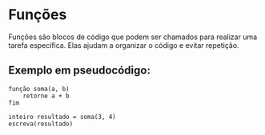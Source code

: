 # Funções

Funções são blocos de código que podem ser chamados para realizar uma tarefa específica. Elas ajudam a organizar o código e evitar repetição.

## Exemplo em pseudocódigo:

```pseudocode
função soma(a, b)
    retorne a + b
fim

inteiro resultado = soma(3, 4)
escreva(resultado)
